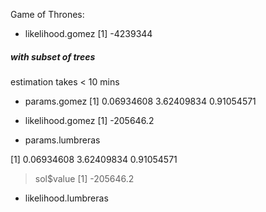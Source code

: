 Game of Thrones:

* likelihood.gomez 
[1] -4239344




##### with subset of trees
estimation takes < 10 mins

* params.gomez
[1] 0.06934608 3.62409834 0.91054571
* likelihood.gomez 
[1] -205646.2

* params.lumbreras

[1] 0.06934608 3.62409834 0.91054571
> sol$value
[1] -205646.2

* likelihood.lumbreras